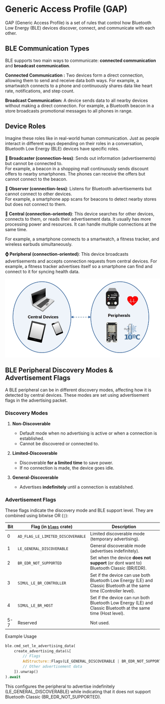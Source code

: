 # Generic Access Profile (GAP)

GAP (Generic Access Profile) is a set of rules that control how Bluetooth Low Energy (BLE) devices discover, connect, and communicate with each other.

## BLE Communication Types

BLE supports two main ways to communicate: **connected communication** and **broadcast communication**.

**Connected Communication :** Two devices form a direct connection, allowing them to send and receive data both ways. For example, a smartwatch connects to a phone and continuously shares data like heart rate, notifications, and step count.

**Broadcast Communication:** A device sends data to all nearby devices without making a direct connection. For example, a Bluetooth beacon in a store broadcasts promotional messages to all phones in range.


## Device Roles

Imagine these roles like in real-world human communication. Just as people interact in different ways depending on their roles in a conversation, Bluetooth Low Energy (BLE) devices have specific roles.

**📢 Broadcaster (connection-less)**: Sends out information (advertisements) but cannot be connected to.  
For example, a beacon in a shopping mall continuously sends discount offers to nearby smartphones. The phones can receive the offers but cannot connect to the beacon.  

**📡 Observer (connection-less)**: Listens for Bluetooth advertisements but cannot connect to other devices.  
For example, a smartphone app scans for beacons to detect nearby stores but does not connect to them.  

**📱 Central (connection-oriented)**: This device searches for other devices, connects to them, or reads their advertisement data. It usually has more processing power and resources. It can handle multiple connections at the same time.  

For example, a smartphone connects to a smartwatch, a fitness tracker, and wireless earbuds simultaneously.  

**⌚ Peripheral (connection-oriented)**: This device broadcasts advertisements and accepts connection requests from central devices. 
For example, a fitness tracker advertises itself so a smartphone can find and connect to it for syncing health data.  

<img style="display: block; margin: auto;" alt="Central And Peripherals" src="../images/ble-central-peripheral.jpg"/>


## BLE Peripheral Discovery Modes & Advertisement Flags

A BLE peripheral can be in different discovery modes, affecting how it is detected by central devices. These modes are set using advertisement flags in the advertising packet.



### Discovery Modes  

1. **Non-Discoverable**  
   - Default mode when no advertising is active or when a connection is established.  
   - Cannot be discovered or connected to.  

2. **Limited-Discoverable**
   - Discoverable **for a limited time** to save power.  
   - If no connection is made, the device goes idle.  

3. **General-Discoverable**
   - Advertises **indefinitely** until a connection is established.  

### Advertisement Flags  

These flags indicate the discovery mode and BLE support level. They are combined using bitwise OR (`|`):  

| Bit  | Flag (in [`bleps`](https://github.com/bjoernQ/bleps) crate) | Description |
|------|--------------------------------|------------------------------------------------|
| 0    | `AD_FLAG_LE_LIMITED_DISCOVERABLE` | Limited discoverable mode (temporary advertising). |
| 1    | `LE_GENERAL_DISCOVERABLE` | General discoverable mode (advertises indefinitely). |
| 2    | `BR_EDR_NOT_SUPPORTED` | Set when the device **does not support** (or dont want to) Bluetooth Classic (BR/EDR). |
| 3    | `SIMUL_LE_BR_CONTROLLER` | Set if the device can use both Bluetooth Low Energy (LE) and Classic Bluetooth at the same time (Controller level).|
| 4    | `SIMUL_LE_BR_HOST` | Set if the device can run both Bluetooth Low Energy (LE) and Classic Bluetooth at the same time (Host level). |
| 5-7  | Reserved | Not used. |

Example Usage

```rust
ble.cmd_set_le_advertising_data(
    create_advertising_data(&[
        // Flags
        AdStructure::Flags(LE_GENERAL_DISCOVERABLE | BR_EDR_NOT_SUPPORTED)
        // Other advertisement data
    ]).unwrap()
).await
```

This configures the peripheral to advertise indefinitely (LE_GENERAL_DISCOVERABLE) while indicating that it does not support Bluetooth Classic (BR_EDR_NOT_SUPPORTED).
